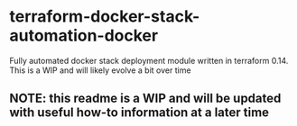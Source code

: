 # terraform-docker-stack-automation-docker
Fully automated docker stack deployment module written in terraform 0.14. This is a WIP and will likely evolve a bit over time

## NOTE: this readme is a WIP and will be updated with useful how-to information at a later time
